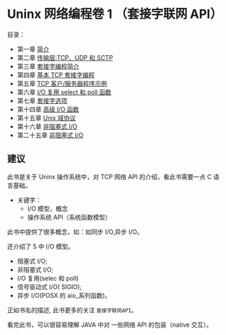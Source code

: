 # Uninx 网络编程卷 1 （套接字联网 API）

目录：

- 第一章 [简介](chapter-01.md)
- 第二章 [传输层:TCP、UDP 和 SCTP](chapter-02.md)
- 第三章 [套接字编程简介](chapter-03.md)
- 第四章 [基本 TCP 套接字编程](chapter-04.md)
- 第五章 [TCP 客户/服务器程序示例](chapter-05.md)
- 第六章 [I/O 复用 select 和 poll 函数](chapter-06.md)
- 第七章 [套接字选项](chapter-07.md)
- 第十四章 [高级 I/O 函数](chapter-14.md)
- 第十五章 [Unix 域协议](chapter-15.md)
- 第十六章 [非阻塞式 I/O](chapter-16.md)
- 第二十五章 [非阻塞式 I/O](chapter-25.md)

## 建议

此书是关于 Uninx 操作系统中，对 TCP 网络 API 的介绍，看此书需要一点 C 语言基础。

- 关键字：
  - I/O 模型，概念
  - 操作系统 API（系统函数模型）

此书中提供了很多概念，如：如同步 I/O,异步 I/O。

还介绍了 5 中 I/O 模型。

- 阻塞式 I/O;
- 非阻塞式 I/O;
- I/O 复用(selec 和 poll)
- 信号驱动式 I/O( SIGIO);
- 异步 I/O(POSX 的 aio\_系列函数)。

正如书名的描述, 此书更多的关注 `套接字联网API`。

看完此书，可以很容易理解 JAVA 中对 一些网络 API 的包装（native 交互）。
